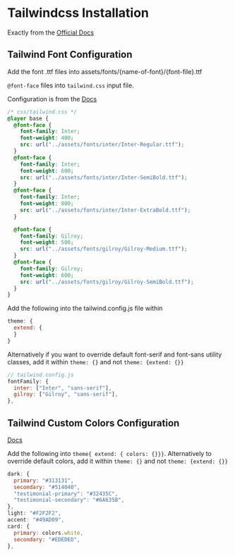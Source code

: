 # Tailwindcss Installation

Exactly from the [Official Docs](https://tailwindcss.com/docs/installation)

## Tailwind Font Configuration

Add the font .ttf files into assets/fonts/{name-of-font}/{font-file}.ttf

`@font-face` files into `tailwind.css` input file.

Configuration is from the [Docs](https://tailwindcss.com/docs/font-family#customizing)

```css
/* css/tailwind.css */
@layer base {
  @font-face {
    font-family: Inter;
    font-weight: 400;
    src: url("../assets/fonts/inter/Inter-Regular.ttf");
  }
  @font-face {
    font-family: Inter;
    font-weight: 600;
    src: url("../assets/fonts/inter/Inter-SemiBold.ttf");
  }
  @font-face {
    font-family: Inter;
    font-weight: 800;
    src: url("../assets/fonts/inter/Inter-ExtraBold.ttf");
  }

  @font-face {
    font-family: Gilroy;
    font-weight: 500;
    src: url("../assets/fonts/gilroy/Gilroy-Medium.ttf");
  }
  @font-face {
    font-family: Gilroy;
    font-weight: 600;
    src: url("../assets/fonts/gilroy/Gilroy-SemiBold.ttf");
  }
}
```

Add the following into the tailwind.config.js file within

```js
theme: {
  extend: {
  }
}
```

Alternatively if you want to override default font-serif and font-sans utility classes, add it within `theme: {}` and not `theme: {extend: {}}`

```javascript
// tailwind.config.js
fontFamily: {
  inter: ["Inter", "sans-serif"],
  gilroy: ["Gilroy", "sans-serif"],
},
```

## Tailwind Custom Colors Configuration

[Docs](https://tailwindcss.com/docs/customizing-colors#naming-your-colors)

Add the following into `theme{ extend: { colors: {}}}`. Alternatively to override default colors, add it within `theme: {}` and not `theme: {extend: {}}`

```js
dark: {
  primary: "#313131",
  secondary: "#514040",
  "testimonial-primary": "#32435C",
  "testimonial-secondary": "#6A635B",
},
light: "#F2F2F2",
accent: "#49AD09",
card: {
  primary: colors.white,
  secondary: "#EDEDED",
},
```
